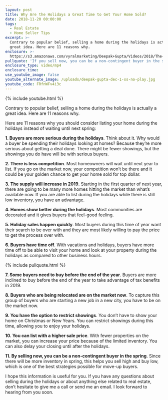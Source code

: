 ```yaml
---
layout: post
title: Why Are the Holidays a Great Time to Get Your Home Sold?
date: 2018-11-20 00:00:00
tags:
  - Real Estate
  - Home Seller Tips
excerpt: >-
  Contrary to popular belief, selling a home during the holidays is actually a
  great idea. Here are 11 reasons why.
enclosure: >-
  https://s3.amazonaws.com/vyralmarketing/Deepak+Gupta/Videos/2018/The+Dee+Team+-+Why+Are+the+Holidays+a+Great+Time+to+Get+Your+Home+Sold%253F.mp4
pullquote: 'If you sell now, you can be a non-contingent buyer in the spring.'
enclosure_type: video/mp4
enclosure_time:
use_youtube_image: false
youtube_alternate_image: /uploads/deepak-gupta-dec-1-ss-no-play.jpg
youtube_code: FRfnWFv4i3c
---
```


{% include youtube.html %}

Contrary to popular belief, selling a home during the holidays is actually a great idea. Here are 11 reasons why.

Here are 11 reasons why you should consider listing your home during the holidays instead of waiting until next spring:

**1. Buyers are more serious during the holidays**. Think about it. Why would a buyer be spending their holidays looking at homes? Because they’re more serious about getting a deal done. There might be fewer showings, but the showings you do have will be with serious buyers.

**2. There is less competition**. Most homeowners will wait until next year to list. If you go on the market now, your competition won’t be there and it could be your golden chance to get your home sold for top dollar.

**3. The supply will increase in 2019**. Starting in the first quarter of next year, there are going to be many more homes hitting the market than what’s available now. If you are able to list during the holidays while there is still low inventory, you have an advantage.

**4. Homes show better during the holidays**. Most communities are decorated and it gives buyers that feel-good feeling.

**5. Holiday sales happen quickly**. Most buyers during this time of year want their search to be over with and they are most likely willing to pay the price to get the process over with.

**6. Buyers have time off**. With vacations and holidays, buyers have more time off to be able to visit your home and look at your property during the holidays as compared to other business hours.

{% include pullquote.html %}

**7. Some buyers need to buy before the end of the year**. Buyers are more inclined to buy before the end of the year to take advantage of tax benefits in 2019.

**8. Buyers who are being relocated are on the market now**. To capture this group of buyers who are starting a new job in a new city, you have to be on the market now.

**9. You have the option to restrict showings**. You don’t have to show your home on Christmas or New Years. You can restrict showings during this time, allowing you to enjoy your holidays.&nbsp;

**10. You can list with a higher sale price**. With fewer properties on the market, you can increase your price because of the limited inventory. You can also delay your closing until after the holidays.

**11. By selling now, you can be a non-contingent buyer in the spring**. Since there will be more inventory in spring, this helps you sell high and buy low, which is one of the best strategies possible for move-up buyers.

I hope this information is useful for you. If you have any questions about selling during the holidays or about anything else related to real estate, don’t hesitate to give me a call or send me an email. I look forward to hearing from you soon.